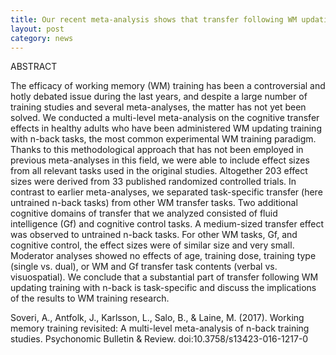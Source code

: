 ```yaml
---
title: Our recent meta-analysis shows that transfer following WM updating training with the n-back is more task-specific than has previously been suggested
layout: post
category: news
---
```


ABSTRACT

The efficacy of working memory (WM) training has been a controversial and hotly debated issue during the last years, and despite a large number of training studies and several meta-analyses, the matter has not yet been solved. We conducted a multi-level meta-analysis on the cognitive transfer effects in healthy adults who have been administered WM updating training with n-back tasks, the most common experimental WM training paradigm. Thanks to this methodological approach that has not been employed in previous meta-analyses in this field, we were able to include effect sizes from all relevant tasks used in the original studies. Altogether 203 effect sizes were derived from 33 published randomized controlled trials. In contrast to earlier meta-analyses, we separated task-specific transfer (here untrained n-back tasks) from other WM transfer tasks. Two additional cognitive domains of transfer that we analyzed consisted of fluid intelligence (Gf) and cognitive control tasks. A medium-sized transfer effect was observed to untrained n-back tasks. For other WM tasks, Gf, and cognitive control, the effect sizes were of similar size and very small. Moderator analyses showed no effects of age, training dose, training type (single vs. dual), or WM and Gf transfer task contents (verbal vs. visuospatial). We conclude that a substantial part of transfer following WM updating training with n-back is task-specific and discuss the implications of the results to WM training research.

Soveri, A., Antfolk, J., Karlsson, L., Salo, B., & Laine, M. (2017). Working memory training revisited: A multi-level meta-analysis of n-back training studies. Psychonomic Bulletin & Review. doi:10.3758/s13423-016-1217-0


